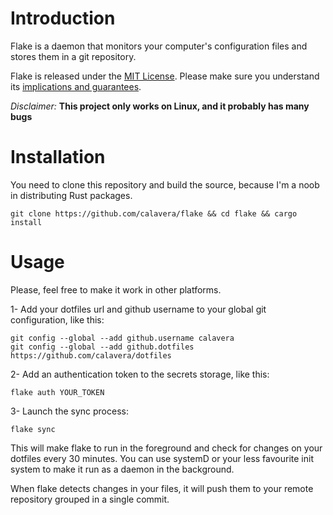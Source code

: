 # Introduction

Flake is a daemon that monitors your computer's configuration files and stores them in a git repository.

Flake is released under the [MIT License](LICENSE).
Please make sure you understand its [implications and guarantees](https://writing.kemitchell.com/2016/09/21/MIT-License-Line-by-Line.html).

*Disclaimer:* **This project only works on Linux, and it probably has many bugs**

# Installation

You need to clone this repository and build the source, because I'm a noob in distributing Rust packages.

```
git clone https://github.com/calavera/flake && cd flake && cargo install
```

# Usage

Please, feel free to make it work in other platforms.

1- Add your dotfiles url and github username to your global git configuration, like this:

```
git config --global --add github.username calavera
git config --global --add github.dotfiles https://github.com/calavera/dotfiles
```

2- Add an authentication token to the secrets storage, like this:

```
flake auth YOUR_TOKEN
```

3- Launch the sync process:

```
flake sync
```

This will make flake to run in the foreground and check for changes on your dotfiles every 30 minutes.
You can use systemD or your less favourite init system to make it run as a daemon in the background.

When flake detects changes in your files, it will push them to your remote repository grouped in a single commit.
